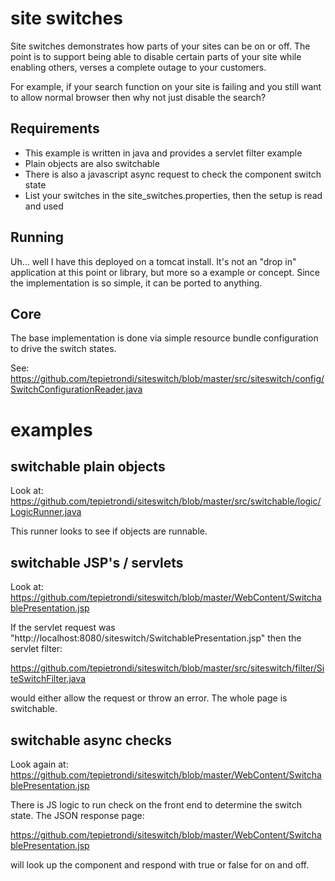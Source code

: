 site switches
=============

Site switches demonstrates how parts of your sites can be on or off. The point is to support being able to
disable certain parts of your site while enabling others, verses a complete outage to your customers. 

For example, if your search function on your site is failing and you still want to allow normal browser 
then why not just disable the search? 

Requirements
-------
* This example is written in java and provides a servlet filter example
* Plain objects are also switchable
* There is also a javascript async request to check the component switch state
* List your switches in the site_switches.properties, then the setup is read and used

Running
-------
Uh... well I have this deployed on a tomcat install. It's not an "drop in" application at this point 
or library, but more so a example or concept. Since the implementation is so simple, it can be ported 
to anything. 

Core 
-------
The base implementation is done via simple resource bundle configuration to drive the switch states. 

See: https://github.com/tepietrondi/siteswitch/blob/master/src/siteswitch/config/SwitchConfigurationReader.java


examples
=============

switchable plain objects
-------
Look at: https://github.com/tepietrondi/siteswitch/blob/master/src/switchable/logic/LogicRunner.java

This runner looks to see if objects are runnable.

switchable JSP's / servlets
-------
Look at: https://github.com/tepietrondi/siteswitch/blob/master/WebContent/SwitchablePresentation.jsp

If the servlet request was "http://localhost:8080/siteswitch/SwitchablePresentation.jsp" then the servlet filter:

https://github.com/tepietrondi/siteswitch/blob/master/src/siteswitch/filter/SiteSwitchFilter.java

would either allow the request or throw an error. The whole page is switchable. 

switchable async checks
-------
Look again at: https://github.com/tepietrondi/siteswitch/blob/master/WebContent/SwitchablePresentation.jsp

There is JS logic to run check on the front end to determine the switch state. The JSON response page:

https://github.com/tepietrondi/siteswitch/blob/master/WebContent/SwitchablePresentation.jsp

will look up the component and respond with true or false for on and off. 




